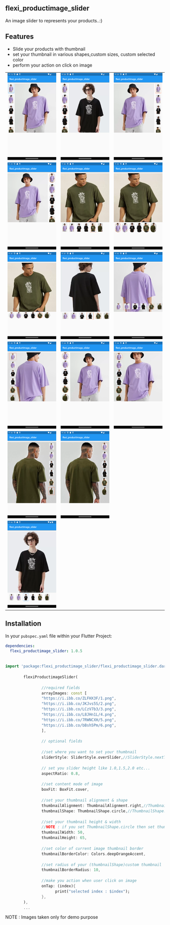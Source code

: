 ## flexi_productimage_slider

 An image slider to represents your products..:)

## Features

 - Slide your products with thumbnail 
 - set your thumbnail in various shapes,custom sizes, custom selected color
 - perform your action on click on image

<table>
   <tr>
      <td>
         <img width="250px" src="https://raw.githubusercontent.com/Dharini17/flexi_productimage_slider/master/assets/1.png">
      </td>   
        <td>
         <img width="250px" src="https://raw.githubusercontent.com/Dharini17/flexi_productimage_slider/master/assets/2.png">
      </td> 
        <td>
         <img width="250px" src="https://raw.githubusercontent.com/Dharini17/flexi_productimage_slider/master/assets/3.png">
      </td> 
    </tr>
  <tr>
      <td>
         <img width="250px" src="https://raw.githubusercontent.com/Dharini17/flexi_productimage_slider/master/assets/4.png">
      </td>   
        <td>
         <img width="250px" src="https://raw.githubusercontent.com/Dharini17/flexi_productimage_slider/master/assets/5.png">
      </td> 
        <td>
         <img width="250px" src="https://raw.githubusercontent.com/Dharini17/flexi_productimage_slider/master/assets/6.png">
      </td> 
    </tr>
  <tr>
      <td>
         <img width="250px" src="https://raw.githubusercontent.com/Dharini17/flexi_productimage_slider/master/assets/7.png">
      </td>   
        <td>
         <img width="250px" src="https://raw.githubusercontent.com/Dharini17/flexi_productimage_slider/master/assets/8.png">
      </td> 
        <td>
         <img width="250px" src="https://raw.githubusercontent.com/Dharini17/flexi_productimage_slider/master/assets/9.png">
      </td> 
    </tr>
  <tr>
      <td>
         <img width="250px" src="https://raw.githubusercontent.com/Dharini17/flexi_productimage_slider/master/assets/10.png">
      </td>   
        <td>
         <img width="250px" src="https://raw.githubusercontent.com/Dharini17/flexi_productimage_slider/master/assets/11.png">
      </td> 
        <td>
         <img width="250px" src="https://raw.githubusercontent.com/Dharini17/flexi_productimage_slider/master/assets/12.png">
      </td> 
    </tr>
<tr>
 <td>
         <img width="250px" src="https://raw.githubusercontent.com/Dharini17/flexi_productimage_slider/master/assets/13.png">
      </td>  
      <td>
         <img width="250px" src="https://raw.githubusercontent.com/Dharini17/flexi_productimage_slider/master/assets/14.png">
      </td>          
    </tr>
<tr>
 <td>
         <img width="250px" src="https://raw.githubusercontent.com/Dharini17/flexi_productimage_slider/master/assets/15.png">
      </td>  
      <td></td>          
    </tr>
</table>

## Installation

  In your `pubspec.yaml` file within your Flutter Project:

```yaml
dependencies:
  flexi_productimage_slider: 1.0.5
```

```dart

import 'package:flexi_productimage_slider/flexi_productimage_slider.dart';

        flexiProductimageSlider(
        
                //required fields
                arrayImages: const [
                "https://i.ibb.co/ZLFHX3F/1.png",
                "https://i.ibb.co/JKJvs5S/2.png",
                "https://i.ibb.co/LCzV7b3/3.png",
                "https://i.ibb.co/L8JHn1L/4.png",
                "https://i.ibb.co/7RWNCXH/5.png",
                "https://i.ibb.co/bBsh5Pm/6.png",
                ],
                
                // optional fields
                
                //set where you want to set your thumbnail
                sliderStyle: SliderStyle.overSlider,//SliderStyle.nextToSlider
                
                // set you slider height like 1.0,1.5,2.0 etc...
                aspectRatio: 0.8,
                
                //set content mode of image
                boxFit: BoxFit.cover,
                
                //set your thumbnail alignment & shape
                thumbnailAlignment: ThumbnailAlignment.right,//ThumbnailAlignment.right , ThumbnailAlignment.bottom
                thumbnailShape: ThumbnailShape.circle,//ThumbnailShape.circle
                
                //set your thumbnail height & width
                //NOTE : if you set ThumbnailShape.circle then set thumbnail width height same
                thumbnailWidth: 50,
                thumbnailHeight: 65,
                
                //set color of current image thumbnail border
                thumbnailBorderColor: Colors.deepOrangeAccent,

                //set radius of your (thumbnailShape)custom thumbnail
                thumbnailBorderRadius: 10,
                
                //make you action when user click on image
                onTap: (index){
                      print("selected index : $index");
                },
        ),
        ...


```
NOTE : Images taken only for demo purpose
